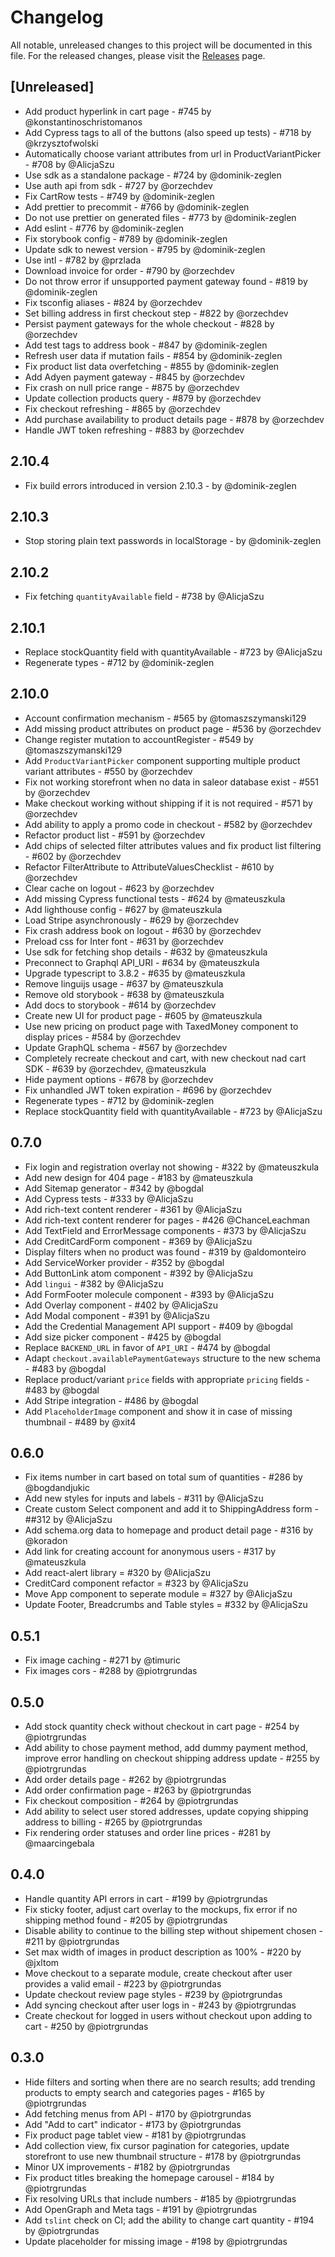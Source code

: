 # Changelog

All notable, unreleased changes to this project will be documented in this file. For the released changes, please visit the [Releases](https://github.com/mirumee/saleor-storefront/releases) page.

## [Unreleased]

- Add product hyperlink in cart page - #745 by @konstantinoschristomanos
- Add Cypress tags to all of the buttons (also speed up tests) - #718 by @krzysztofwolski
- Automatically choose variant attributes from url in ProductVariantPicker - #708 by @AlicjaSzu
- Use sdk as a standalone package - #724 by @dominik-zeglen
- Use auth api from sdk - #727 by @orzechdev
- Fix CartRow tests - #749 by @dominik-zeglen
- Add prettier to precommit - #766 by @dominik-zeglen
- Do not use prettier on generated files - #773 by @dominik-zeglen
- Add eslint - #776 by @dominik-zeglen
- Fix storybook config - #789 by @dominik-zeglen
- Update sdk to newest version - #795 by @dominik-zeglen
- Use intl - #782 by @przlada
- Download invoice for order - #790 by @orzechdev
- Do not throw error if unsupported payment gateway found - #819 by @dominik-zeglen
- Fix tsconfig aliases - #824 by @orzechdev
- Set billing address in first checkout step - #822 by @orzechdev
- Persist payment gateways for the whole checkout - #828 by @orzechdev
- Add test tags to address book - #847 by @dominik-zeglen
- Refresh user data if mutation fails - #854 by @dominik-zeglen
- Fix product list data overfetching - #855 by @dominik-zeglen
- Add Adyen payment gateway - #845 by @orzechdev
- Fix crash on null price range - #875 by @orzechdev
- Update collection products query - #879 by @orzechdev
- Fix checkout refreshing - #865 by @orzechdev
- Add purchase availability to product details page - #878 by @orzechdev
- Handle JWT token refreshing - #883 by @orzechdev

## 2.10.4

- Fix build errors introduced in version 2.10.3 - by @dominik-zeglen

## 2.10.3

- Stop storing plain text passwords in localStorage - by @dominik-zeglen

## 2.10.2

- Fix fetching `quantityAvailable` field - #738 by @AlicjaSzu

## 2.10.1

- Replace stockQuantity field with quantityAvailable - #723 by @AlicjaSzu
- Regenerate types - #712 by @dominik-zeglen

## 2.10.0

- Account confirmation mechanism - #565 by @tomaszszymanski129
- Add missing product attributes on product page - #536 by @orzechdev
- Change register mutation to accountRegister - #549 by @tomaszszymanski129
- Add `ProductVariantPicker` component supporting multiple product variant attributes - #550 by @orzechdev
- Fix not working storefront when no data in saleor database exist - #551 by @orzechdev
- Make checkout working without shipping if it is not required - #571 by @orzechdev
- Add ability to apply a promo code in checkout - #582 by @orzechdev
- Refactor product list - #591 by @orzechdev
- Add chips of selected filter attributes values and fix product list filtering - #602 by @orzechdev
- Refactor FilterAttribute to AttributeValuesChecklist - #610 by @orzechdev
- Clear cache on logout - #623 by @orzechdev
- Add missing Cypress functional tests - #624 by @mateuszkula
- Add lighthouse config - #627 by @mateuszkula
- Load Stripe asynchronously - #629 by @orzechdev
- Fix crash address book on logout - #630 by @orzechdev
- Preload css for Inter font - #631 by @orzechdev
- Use sdk for fetching shop details - #632 by @mateuszkula
- Preconnect to Graphql API_URI - #634 by @mateuszkula
- Upgrade typescript to 3.8.2 - #635 by @mateuszkula
- Remove linguijs usage - #637 by @mateuszkula
- Remove old storybook - #638 by @mateuszkula
- Add docs to storybook - #614 by @orzechdev
- Create new UI for product page - #605 by @mateuszkula
- Use new pricing on product page with TaxedMoney component to display prices - #584 by @orzechdev
- Update GraphQL schema - #567 by @orzechdev
- Completely recreate checkout and cart, with new checkout nad cart SDK - #639 by @orzechdev, @mateuszkula
- Hide payment options - #678 by @orzechdev
- Fix unhandled JWT token expiration - #696 by @orzechdev
- Regenerate types - #712 by @dominik-zeglen
- Replace stockQuantity field with quantityAvailable - #723 by @AlicjaSzu

## 0.7.0

- Fix login and registration overlay not showing - #322 by @mateuszkula
- Add new design for 404 page - #183 by @mateuszkula
- Add Sitemap generator - #342 by @bogdal
- Add Cypress tests - #333 by @AlicjaSzu
- Add rich-text content renderer - #361 by @AlicjaSzu
- Add rich-text content renderer for pages - #426 @ChanceLeachman
- Add TextField and ErrorMessage components - #373 by @AlicjaSzu
- Add CreditCardForm component - #369 by @AlicjaSzu
- Display filters when no product was found - #319 by @aldomonteiro
- Add ServiceWorker provider - #352 by @bogdal
- Add ButtonLink atom component - #392 by @AlicjaSzu
- Add `lingui` - #382 by @AlicjaSzu
- Add FormFooter molecule component - #393 by @AlicjaSzu
- Add Overlay component - #402 by @AlicjaSzu
- Add Modal component - #391 by @AlicjaSzu
- Add the Credential Management API support - #409 by @bogdal
- Add size picker component - #425 by @bogdal
- Replace `BACKEND_URL` in favor of `API_URI` - #474 by @bogdal
- Adapt `checkout.availablePaymentGateways` structure to the new schema - #483 by @bogdal
- Replace product/variant `price` fields with appropriate `pricing` fields - #483 by @bogdal
- Add Stripe integration - #486 by @bogdal
- Add `PlaceholderImage` component and show it in case of missing thumbnail - #489 by @xit4

## 0.6.0

- Fix items number in cart based on total sum of quantities - #286 by @bogdandjukic
- Add new styles for inputs and labels - #311 by @AlicjaSzu
- Create custom Select component and add it to ShippingAddress form - ##312 by @AlicjaSzu
- Add schema.org data to homepage and product detail page - #316 by @koradon
- Add link for creating account for anonymous users - #317 by @mateuszkula
- Add react-alert library = #320 by @AlicjaSzu
- CreditCard component refactor = #323 by @AlicjaSzu
- Move App component to seperate module = #327 by @AlicjaSzu
- Update Footer, Breadcrumbs and Table styles = #332 by @AlicjaSzu

## 0.5.1

- Fix image caching - #271 by @timuric
- Fix images cors - #288 by @piotrgrundas

## 0.5.0

- Add stock quantity check without checkout in cart page - #254 by @piotrgrundas
- Add ability to chose payment method, add dummy payment method, improve error handling on checkout shipping address update - #255 by @piotrgrundas
- Add order details page - #262 by @piotrgrundas
- Add order confirmation page - #263 by @piotrgrundas
- Fix checkout composition - #264 by @piotrgrundas
- Add ability to select user stored addresses, update copying shipping address to billing - #265 by @piotrgrundas
- Fix rendering order statuses and order line prices - #281 by @maarcingebala

## 0.4.0

- Handle quantity API errors in cart - #199 by @piotrgrundas
- Fix sticky footer, adjust cart overlay to the mockups, fix error if no shipping method found - #205 by @piotrgrundas
- Disable ability to continue to the billing step without shipement chosen - #211 by @piotrgrundas
- Set max width of images in product description as 100% - #220 by @jxltom
- Move checkout to a separate module, create checkout after user provides a valid email - #223 by @piotrgrundas
- Update checkout review page styles - #239 by @piotrgrundas
- Add syncing checkout after user logs in - #243 by @piotrgrundas
- Create checkout for logged in users without checkout upon adding to cart - #250 by @piotrgrundas

## 0.3.0

- Hide filters and sorting when there are no search results; add trending products to empty search and categories pages - #165 by @piotrgrundas
- Add fetching menus from API - #170 by @piotrgrundas
- Add "Add to cart" indicator - #173 by @piotrgrundas
- Fix product page tablet view - #181 by @piotrgrundas
- Add collection view, fix cursor pagination for categories, update storefront to use new thumbnail structure - #178 by @piotrgrundas
- Minor UX improvements - #182 by @piotrgrundas
- Fix product titles breaking the homepage carousel - #184 by @piotrgrundas
- Fix resolving URLs that include numbers - #185 by @piotrgrundas
- Add OpenGraph and Meta tags - #191 by @piotrgrundas
- Add `tslint` check on CI; add the ability to change cart quantity - #194 by @piotrgrundas
- Update placeholder for missing image - #198 by @piotrgrundas
